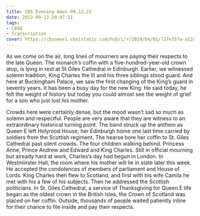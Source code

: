 ```yaml
---
title: CBS Evening News 09.12.22
date: 2022-09-13 20:07:51
tags:
- CBSN
- Transcription
cover: https://cbsnews1.cbsistatic.com/hub/i/r/2019/04/01/727e357a-a126-4138-a2c5-4d3222669d57/thumbnail/640x360/3ff2761028dc5c65cc4f07acd54bcd5c/cbsn2-logo-1920x1080.jpg
---
```

As we come on the air, long lines of mourners are paying their respects to the late Queen. The monarch’s coffin with a five-hundred-year-old crown atop, is lying in rest at St Giles Cathedral in Edinburgh. Earlier, we witnessed solemn tradition, King Charles the III and his three siblings stood guard. And here at Buckingham Palace, we saw the first changing of the King’s guard in seventy years. It has been a busy day for the new King. He said today, he felt the weight of history but today you could almost see the weight of grief for a son who just lost his mother. 

Crowds here were certainly dense, but the mood wasn’t sad so much as solemn and respectful. People are very aware that they are witness to an extraordinary historical turning point. The band struck up the anthem as Queen E left Holyrood House, her Edinburgh home one last time carried by soldiers from the Scottish regiment. The hearse bore her coffin to St. Giles Cathedral past silent crowds. The four children walking behind. Princess Anne, Prince Andrew and Edward and King Charles. Still in official mourning but already hard at work, Charles’s day had begun in London. In Westminster Hall, the room where his mother will lie in state later this week. He accepted the condolences of members of parliament and House of Lords. King Charles then flew to Scotland, and first with his wife Camila he met with his a few of his subjects. Then he addressed the Scottish politicians. In St. Giles Cathedral, a service of Thanksgiving for Queen E life began as the oldest crown in the British Isles, the Crown of Scotland was placed on her coffin. Outside, thousands of people waited patiently inline for their chance to file inside and pay their respects.  
